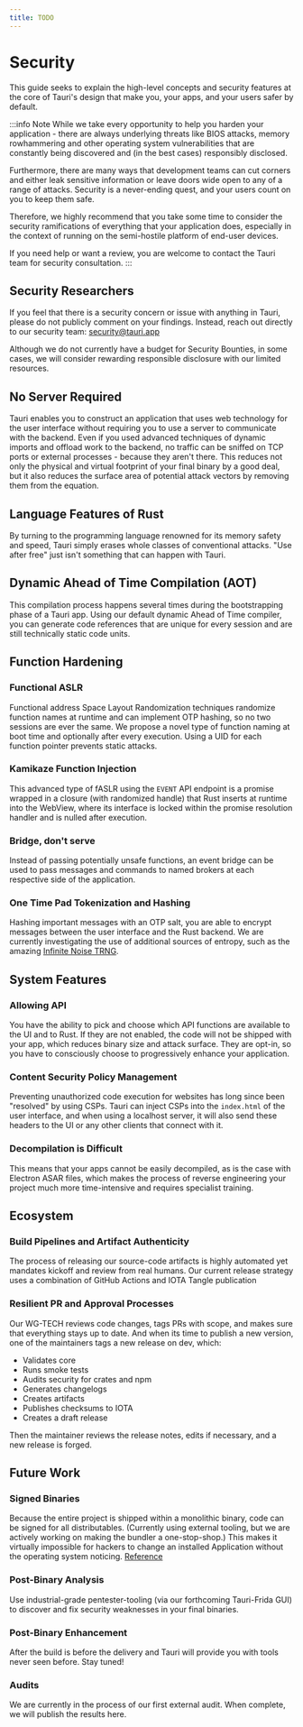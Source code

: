 ```yaml
---
title: TODO
---
```


# Security

This guide seeks to explain the high-level concepts and security features at the core of Tauri's design that make you, your apps, and your users safer by default.

:::info Note
While we take every opportunity to help you harden your application - there are always underlying threats like BIOS attacks, memory rowhammering and other operating system vulnerabilities that are constantly being discovered and (in the best cases) responsibly disclosed.

Furthermore, there are many ways that development teams can cut corners and either leak sensitive information or leave doors wide open to any of a range of attacks. Security is a never-ending quest, and your users count on you to keep them safe.

Therefore, we highly recommend that you take some time to consider the security ramifications of everything that your application does, especially in the context of running on the semi-hostile platform of end-user devices.

If you need help or want a review, you are welcome to contact the Tauri team for security consultation.
:::

## Security Researchers

If you feel that there is a security concern or issue with anything in Tauri, please do not publicly comment on your findings. Instead, reach out directly to our security team: security@tauri.app

Although we do not currently have a budget for Security Bounties, in some cases, we will consider rewarding responsible disclosure with our limited resources.

## No Server Required

Tauri enables you to construct an application that uses web technology for the user interface without requiring you to use a server to communicate with the backend. Even if you used advanced techniques of dynamic imports and offload work to the backend, no traffic can be sniffed on TCP ports or external processes - because they aren't there. This reduces not only the physical and virtual footprint of your final binary by a good deal, but it also reduces the surface area of potential attack vectors by removing them from the equation.

## Language Features of Rust

By turning to the programming language renowned for its memory safety and speed, Tauri simply erases whole classes of conventional attacks. "Use after free" just isn't something that can happen with Tauri.

## Dynamic Ahead of Time Compilation (AOT)

This compilation process happens several times during the bootstrapping phase of a Tauri app. Using our default dynamic Ahead of Time compiler, you can generate code references that are unique for every session and are still technically static code units.

## Function Hardening

### Functional ASLR

Functional address Space Layout Randomization techniques randomize function names at runtime and can implement OTP hashing, so no two sessions are ever the same. We propose a novel type of function naming at boot time and optionally after every execution. Using a UID for each function pointer prevents static attacks.

### Kamikaze Function Injection

This advanced type of fASLR using the `EVENT` API endpoint is a promise wrapped in a closure (with randomized handle) that Rust inserts at runtime into the WebView, where its interface is locked within the promise resolution handler and is nulled after execution.

### Bridge, don't serve

Instead of passing potentially unsafe functions, an event bridge can be used to pass messages and commands to named brokers at each respective side of the application.

### One Time Pad Tokenization and Hashing

Hashing important messages with an OTP salt, you are able to encrypt messages between the user interface and the Rust backend. We are currently investigating the use of additional sources of entropy, such as the amazing [Infinite Noise TRNG](https://13-37.org/en/shop/infinite-noise-trng/).

## System Features

### Allowing API

You have the ability to pick and choose which API functions are available to the UI and to Rust. If they are not enabled, the code will not be shipped with your app, which reduces binary size and attack surface. They are opt-in, so you have to consciously choose to progressively enhance your application.

### Content Security Policy Management

Preventing unauthorized code execution for websites has long since been "resolved" by using CSPs. Tauri can inject CSPs into the `index.html` of the user interface, and when using a localhost server, it will also send these headers to the UI or any other clients that connect with it.

### Decompilation is Difficult

This means that your apps cannot be easily decompiled, as is the case with Electron ASAR files, which makes the process of reverse engineering your project much more time-intensive and requires specialist training.

## Ecosystem

### Build Pipelines and Artifact Authenticity

The process of releasing our source-code artifacts is highly automated yet mandates kickoff and review from real humans. Our current release strategy uses a combination of GitHub Actions and IOTA Tangle publication

### Resilient PR and Approval Processes

Our WG-TECH reviews code changes, tags PRs with scope, and makes sure that everything stays up to date. And when its time to publish a new version, one of the maintainers tags a new release on dev, which:

- Validates core
- Runs smoke tests
- Audits security for crates and npm
- Generates changelogs
- Creates artifacts
- Publishes checksums to IOTA
- Creates a draft release

Then the maintainer reviews the release notes, edits if necessary, and a new release is forged.

## Future Work

### Signed Binaries

Because the entire project is shipped within a monolithic binary, code can be signed for all distributables. (Currently using external tooling, but we are actively working on making the bundler a one-stop-shop.) This makes it virtually impossible for hackers to change an installed Application without the operating system noticing. [Reference](https://github.com/electron/asar/issues/123)

### Post-Binary Analysis

Use industrial-grade pentester-tooling (via our forthcoming Tauri-Frida GUI) to discover and fix security weaknesses in your final binaries.

### Post-Binary Enhancement

After the build is before the delivery and Tauri will provide you with tools never seen before. Stay tuned!

### Audits

We are currently in the process of our first external audit. When complete, we will publish the results here.
